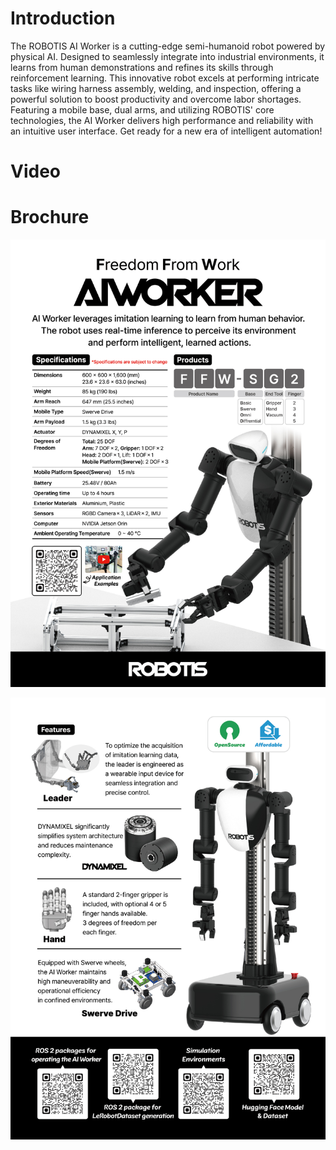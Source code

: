 # Introduction

The ROBOTIS AI Worker is a cutting-edge semi-humanoid robot powered by physical AI. Designed to seamlessly integrate into industrial environments, it learns from human demonstrations and refines its skills through reinforcement learning. This innovative robot excels at performing intricate tasks like wiring harness assembly, welding, and inspection, offering a powerful solution to boost productivity and overcome labor shortages. Featuring a mobile base, dual arms, and utilizing ROBOTIS' core technologies, the AI Worker delivers high performance and reliability with an intuitive user interface. Get ready for a new era of intelligent automation!

# Video

<YouTube videoId="DX7DEf9s3Eg" />

# Brochure

![Brochure](./assets/aiworker_brochure1.jpg)

![Brochure](./assets/aiworker_brochure2.jpg)

